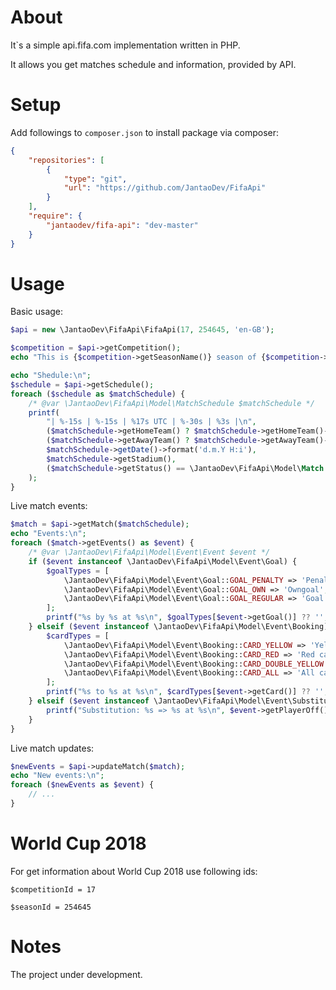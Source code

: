 # About

It`s a simple api.fifa.com implementation written in PHP.

It allows you get matches schedule and information, provided by API.

# Setup

Add followings to `composer.json` to install package via composer:

```json
{
    "repositories": [
        {
            "type": "git",
            "url": "https://github.com/JantaoDev/FifaApi"
        }
    ],
    "require": {
        "jantaodev/fifa-api": "dev-master"
    }
}
```

# Usage

Basic usage:

```php
$api = new \JantaoDev\FifaApi\FifaApi(17, 254645, 'en-GB');

$competition = $api->getCompetition();
echo "This is {$competition->getSeasonName()} season of {$competition->getName()}\n";

echo "Shedule:\n";
$schedule = $api->getSchedule();
foreach ($schedule as $matchSchedule) {
    /* @var \JantaoDev\FifaApi\Model\MatchSchedule $matchSchedule */
    printf(
        "| %-15s | %-15s | %17s UTC | %-30s | %3s |\n",
        ($matchSchedule->getHomeTeam() ? $matchSchedule->getHomeTeam()->getName() : ''),
        ($matchSchedule->getAwayTeam() ? $matchSchedule->getAwayTeam()->getName() : ''),
        $matchSchedule->getDate()->format('d.m.Y H:i'),
        $matchSchedule->getStadium(),
        ($matchSchedule->getStatus() == \JantaoDev\FifaApi\Model\Match::STATUS_PLAYED ? $matchSchedule->getHomeTeamScore().':'.$matchSchedule->getAwayTeamScore() : "")
    );
}
```

Live match events:

```php
$match = $api->getMatch($matchSchedule);
echo "Events:\n";
foreach ($match->getEvents() as $event) {
    /* @var \JantaoDev\FifaApi\Model\Event\Event $event */
    if ($event instanceof \JantaoDev\FifaApi\Model\Event\Goal) {
        $goalTypes = [
            \JantaoDev\FifaApi\Model\Event\Goal::GOAL_PENALTY => 'Penalty',
            \JantaoDev\FifaApi\Model\Event\Goal::GOAL_OWN => 'Owngoal',
            \JantaoDev\FifaApi\Model\Event\Goal::GOAL_REGULAR => 'Goal'
        ];
        printf("%s by %s at %s\n", $goalTypes[$event->getGoal()] ?? '', $event->getPlayer()->getName(), $event->getMatchTime());
    } elseif ($event instanceof \JantaoDev\FifaApi\Model\Event\Booking) {
        $cardTypes = [
            \JantaoDev\FifaApi\Model\Event\Booking::CARD_YELLOW => 'Yellow card',
            \JantaoDev\FifaApi\Model\Event\Booking::CARD_RED => 'Red card',
            \JantaoDev\FifaApi\Model\Event\Booking::CARD_DOUBLE_YELLOW => 'Double yellow card',
            \JantaoDev\FifaApi\Model\Event\Booking::CARD_ALL => 'All cards'
        ];
        printf("%s to %s at %s\n", $cardTypes[$event->getCard()] ?? '', $event->getPlayer()->getName(), $event->getMatchTime());
    } elseif ($event instanceof \JantaoDev\FifaApi\Model\Event\Substitution) {
        printf("Substitution: %s => %s at %s\n", $event->getPlayerOff()->getName(), $event->getPlayer()->getName(), $event->getMatchTime());
    }
}
```

Live match updates:

```php
$newEvents = $api->updateMatch($match);
echo "New events:\n";
foreach ($newEvents as $event) {
    // ...
}
```

# World Cup 2018

For get information about World Cup 2018 use following ids:

`$competitionId = 17`

`$seasonId = 254645`

# Notes

The project under development.